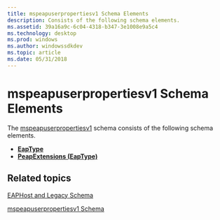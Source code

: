 ```yaml
---
title: mspeapuserpropertiesv1 Schema Elements
description: Consists of the following schema elements.
ms.assetid: 39a16a9c-6c04-4318-b347-3e1008e9a5c4
ms.technology: desktop
ms.prod: windows
ms.author: windowssdkdev
ms.topic: article
ms.date: 05/31/2018
---
```


# mspeapuserpropertiesv1 Schema Elements

The [mspeapuserpropertiesv1](mspeapuserpropertiesv1schema-schema.md) schema consists of the following schema elements.

-   [**EapType**](mspeapuserpropertiesv1schema-eaptype-element.md)
-   [**PeapExtensions (EapType)**](mspeapuserpropertiesv1schema-peapextensions-eaptype-element.md)

## Related topics

<dl> <dt>

[EAPHost and Legacy Schema](eaphost-schemas.md)
</dt> <dt>

[mspeapuserpropertiesv1 Schema](mspeapuserpropertiesv1schema-schema.md)
</dt> </dl>

 

 





